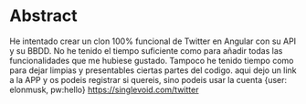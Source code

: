 # Abstract
He intentado crear un clon 100% funcional de Twitter en Angular con su API y su BBDD. No he tenido el tiempo suficiente como para añadir todas las funcionalidades que me hubiese gustado. Tampoco he tenido tiempo como para dejar limpias y presentables ciertas partes del codigo. aqui dejo un link a la APP y os podeis registrar si quereis, sino podeis usar la cuenta {user: elonmusk, pw:hello} https://singlevoid.com/twitter  
